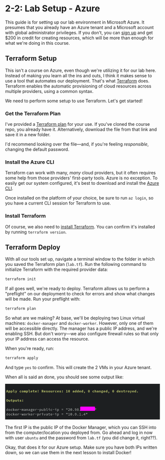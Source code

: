 # 2-2: Lab Setup - Azure

This guide is for setting up our lab environment in Microsoft Azure. It presumes that you already have an Azure tenant and a Microsoft account with global administrator privileges. If you don't, you can [sign up](https://azure.microsoft.com/en-us/free/) and get $200 in credit for creating resources, which will be more than enough for what we're doing in this course.

## Terraform Setup

This isn't a course on Azure, even though we're utilizing it for our lab here. Instead of making you learn all the ins and outs, I think it makes sense to use a tool that automates our deployment. That's what [Terraform](https://www.terraform.io) does. Terraform enables the automatic provisioning of cloud resources across multiple providers, using a common syntax.

We need to perform some setup to use Terraform. Let's get started!

### Get the Terraform Plan

I've provided a [Terraform plan](https://github.com/The-Taggart-Institute/container-essentials/blob/main/2-setup/terraform/lab.tf) for your use. If you've cloned the course repo, you already have it. Alternatively, download the file from that link and save it in a new folder.

I'd recommend looking over the file—and, if you're feeling _responsible_, changing the default password. 

### Install the Azure CLI

Terraform can work with many, _many_ cloud providers, but it often requires some help from those providers' first-party tools. Azure is no exception. To easily get our system configured, it's best to download and install the [Azure CLI](https://learn.microsoft.com/en-us/cli/azure/install-azure-cli). 

Once installed on the platform of your choice, be sure to run `az login`, so you have a current CLI session for Terraform to use.

### Install Terraform

Of course, we also need to [install Terraform](https://developer.hashicorp.com/terraform/install?ajs_aid=02b7177c-29f1-4f39-93f1-8d4afffd496c&product_intent=terraform). You can confirm it's installed by running `terraform version`.

## Terraform Deploy

With all our tools set up, navigate a terminal window to the folder in which you saved the Terraform plan (`lab.tf`). Run the following command to initialize Terraform with the required provider data:

```bash
terraform init 
```
If all goes well, we're ready to deploy. Terraform allows us to perform a "preflight" on our deployment to check for errors and show what changes will be made. Run your preflight with:

```bash
terraform plan
```

So what are we making? At base, we'll be deploying two Linux virtual machines: `docker-manager` and `docker-worker`. However, only one of them will be accessible directly. The manager has a public IP address, and we're enabling SSH. But don't worry—we also configure firewall rules so that only your IP address can access the resource. 

When you're ready, run:

```bash
terraform apply
```

And type `yes` to confirm. This will create the 2 VMs in your Azure tenant. 

When all is said an done, you should see some output like:

![TF Complete](../img/2-2_tfcomplete.png)

The first IP is the public IP of the Docker Manager, which you can SSH into from the computer/location you deployed from. Go ahead and log in now with user `ubuntu` and the password from `lab.tf` (you did change it, right??).

Okay, that does it for our Azure setup. Make sure you have both IPs written down, so we can use them in the next lesson to install Docker!

